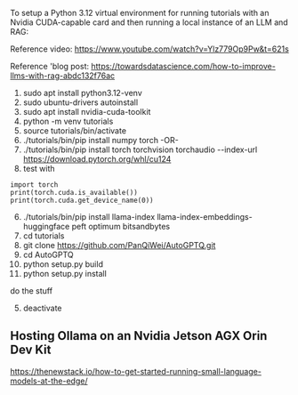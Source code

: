 To setup a Python 3.12 virtual environment for running tutorials
with an Nvidia CUDA-capable card and then running a local
instance of an LLM and RAG:

Reference video:
https://www.youtube.com/watch?v=Ylz779Op9Pw&t=621s

Reference 'blog post:
https://towardsdatascience.com/how-to-improve-llms-with-rag-abdc132f76ac

1. sudo apt install python3.12-venv
1. sudo ubuntu-drivers autoinstall
1. sudo apt install nvidia-cuda-toolkit
2. python -m venv tutorials
3. source tutorials/bin/activate
4. ./tutorials/bin/pip install numpy torch -OR-
4. ./tutorials/bin/pip install torch torchvision torchaudio --index-url https://download.pytorch.org/whl/cu124
5. test with
```
import torch
print(torch.cuda.is_available())
print(torch.cuda.get_device_name(0))
```

6. ./tutorials/bin/pip install llama-index llama-index-embeddings-huggingface peft optimum bitsandbytes
7. cd tutorials
8. git clone https://github.com/PanQiWei/AutoGPTQ.git
9. cd AutoGPTQ
10. python setup.py build
11. python setup.py install

 do the stuff

5. deactivate

## Hosting Ollama on an Nvidia Jetson AGX Orin Dev Kit

https://thenewstack.io/how-to-get-started-running-small-language-models-at-the-edge/

